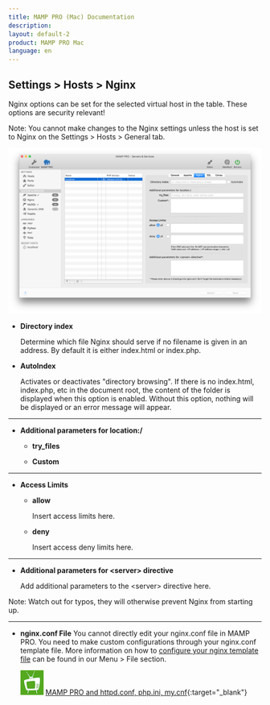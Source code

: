 ```yaml
---
title: MAMP PRO (Mac) Documentation
description: 
layout: default-2
product: MAMP PRO Mac
language: en
---
```


## Settings > Hosts > Nginx

Nginx options can be set for the selected virtual host in the table. These options are security relevant!

<div class="alert" role="alert">
Note: You cannot make changes to the Nginx settings unless the host is set to Nginx on the Settings > Hosts > General tab.
</div>

![MAMP](Nginx.png)

*  **Directory index**  

   Determine which file Nginx should serve if no filename is given in an address. By default it is either index.html or index.php.
   
*  **AutoIndex**

   Activates or deactivates "directory browsing". If there is no index.html, index.php, etc in the document root, the content of the folder is displayed when this option is enabled. Without this option, nothing will be displayed or an error message will appear.
   
---
   
*  **Additional parameters for location:/**

   *  **try_files**
   
   *  **Custom**

---

*  **Access Limits**  

    *  **allow**
    
         Insert access limits here.
    
    *  **deny**
    
         Insert access deny limits here.
         
---
    
*  **Additional parameters for &lt;server&gt; directive**

   Add additional parameters to the &lt;server&gt; directive here.  

<div class="alert" role="alert">
Note: Watch out for typos, they will otherwise prevent Nginx from starting up.
</div>

---

*  **nginx.conf File**
   You cannot directly edit your nginx.conf file in MAMP PRO. You need to make custom configurations through your nginx.conf template file. More information on how to [configure your nginx template file](../../../Menu/File#edit_templates) can be found in our Menu > File section.

   ![MAMP](../../../Videos/MAMPtv.png) [MAMP PRO and httpd.conf, php.ini,                      my.cnf](https://www.youtube.com/watch?v=tYLykP2CxMM){:target="_blank"}


